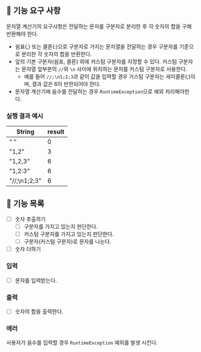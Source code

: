 ## 🚀 기능 요구 사항

문자열 계산기의 요구사항은 전달하는 문자를 구분자로 분리한 후 각 숫자의 합을 구해 반환해야 한다.

- 쉼표(,) 또는 콜론(:)으로 구분자로 가지는 문자열을 전달하는 경우 구분자를 기준으로 분리한 각 숫자의 합을 반환한다.
- 앞의 기본 구분자(쉼포, 콜론) 외에 커스텀 구분자를 지정할 수 있다. 커스텀 구분자는 문자열 앞부분의 `//`와 `\n` 사이에 위치하는 문자를 커스텀 구분자로 사용한다.
    - 예를 들어 `//;\n1;2;3`과 같이 값을 입력할 경우 거스텀 구분자는 세미콜론(;)이며, 결과 값은 6이 반한되어야 한다.
- 문자열 계산기에 음수를 전달하는 경우 `RuntimeException`으로 예외 처리해야한다.

### 실행 결과 예시

| String       | result |
|--------------|--------|
| " "          | 0      |
| "1,2"        | 3      |
| "1,2,3"      | 6      |
| "1,2:3"      | 6      |
| "//;\n1;2;3" | 6      |

## 🚀 기능 목록

-[ ] 숫자 추출하기
  - [ ] 구분자를 가지고 있는지 판단한다.
  - [ ] 커스텀 구분자를 가지고 있는지 판단한다.
  - [ ] 구분자(커스텀 구분자)로 문자를 나눈다.
  
-[ ] 숫자 더하기

### 입력
-[ ] 문자를 입력받는다.

### 출력
-[ ] 숫자의 합을 출력한다.

### 에러

사용자가 음수를 입력할 경우 `RuntimeException` 예외를 발생 시킨다.